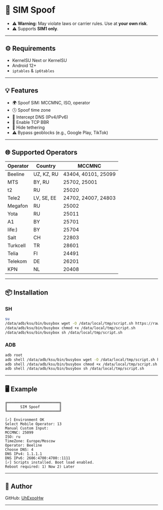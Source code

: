 # 🚀 SIM Spoof

* ⚠️ **Warning:** May violate laws or carrier rules. Use at **your own risk**.
* ⚠️ Supports **SIM1 only**.

---

## ⚙️ Requirements

* KernelSU Next or KernelSU
* Android 12+
* `iptables` & `ip6tables`

---

## 💡 Features

* 🌍 Spoof SIM: MCCMNC, ISO, operator
* 🕓 Spoof time zone
* 🔐 Intercept DNS (IPv4/IPv6)
* 🚀 Enable TCP BBR
* 📶 Hide tethering
* ⚠️ Bypass geoblocks (e.g., Google Play, TikTok)

---

## 🌐 Supported Operators

| Operator | Country    | MCCMNC              |
| -------- | ---------- | ------------------- |
| Beeline  | UZ, KZ, RU | 43404, 40101, 25099 |
| MTS      | BY, RU     | 25702, 25001        |
| t2       | RU         | 25020               |
| Tele2    | LV, SE, EE | 24702, 24007, 24803 |
| Megafon  | RU         | 25002               |
| Yota     | RU         | 25011               |
| A1       | BY         | 25701               |
| life:)   | BY         | 25704               |
| Salt     | CH         | 22803               |
| Turkcell | TR         | 28601               |
| Telia    | FI         | 24491               |
| Telekom  | DE         | 26201               |
| KPN      | NL         | 20408               |

---

## 📦 Installation

### SH

```bash
su
/data/adb/ksu/bin/busybox wget -O /data/local/tmp/script.sh https://raw.githubusercontent.com/UhExooHw/sim-spoof/main/data/local/tmp/script.sh
/data/adb/ksu/bin/busybox chmod +x /data/local/tmp/script.sh
/data/adb/ksu/bin/busybox sh /data/local/tmp/script.sh
```

### ADB

```bash
adb root
adb shell /data/adb/ksu/bin/busybox wget -O /data/local/tmp/script.sh https://raw.githubusercontent.com/UhExooHw/sim-spoof/main/data/local/tmp/script.sh
adb shell /data/adb/ksu/bin/busybox chmod +x /data/local/tmp/script.sh
adb shell /data/adb/ksu/bin/busybox sh /data/local/tmp/script.sh
```

---

## 🖥 Example

```
╔════════════════════════╗
║      SIM Spoof         ║
╚════════════════════════╝

[✓] Environment OK
Select Mobile Operator: 13
Manual Custom Input:
MCCMNC: 25099
ISO: ru
TimeZone: Europe/Moscow
Operator: Beeline
Choose DNS: 4
DNS IPv4: 1.1.1.1
DNS IPv6: 2606:4700:4700::1111
[✓] Scripts installed. Boot load enabled.
Reboot required: 1) Now 2) Later
```

---

## 👤 Author

GitHub: [UhExooHw](https://github.com/UhExooHw)

---

